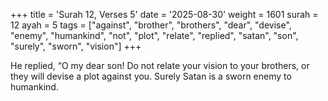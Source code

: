 +++
title = 'Surah 12, Verses 5'
date = '2025-08-30'
weight = 1601
surah = 12
ayah = 5
tags = ["against", "brother", "brothers", "dear", "devise", "enemy", "humankind", "not", "plot", "relate", "replied", "satan", "son", "surely", "sworn", "vision"]
+++

He replied, “O my dear son! Do not relate your vision to your brothers, or they will devise a plot against you. Surely Satan is a sworn enemy to humankind.